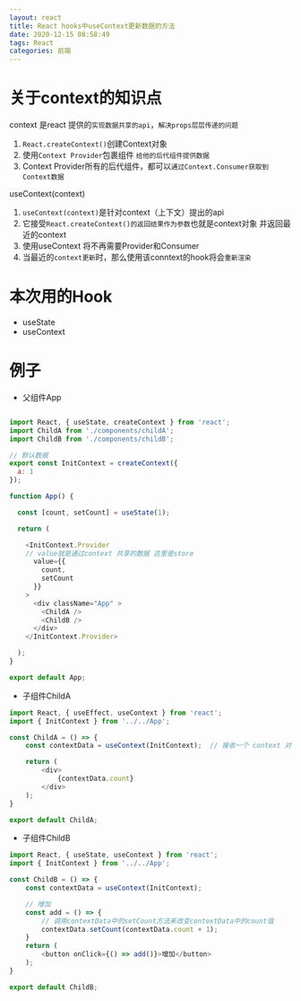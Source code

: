 ```yaml
---
layout: react
title: React hooks中useContext更新数据的方法
date: 2020-12-15 08:58:49
tags: React
categories: 前端
---
```


# 关于context的知识点
context 是react 提供的`实现数据共享的api`，`解决props层层传递的问题`
1. `React.createContext()`创建Context对象
2. 使用`Context Provider`包裹组件 `给他的后代组件提供数据`
3. Context Provider所有的后代组件，都可以`通过Context.Consumer获取到Context数据`

<!-- more -->
useContext(context)

1. `useContext(context)`是针对context（上下文）提出的api
2. 它接受`React.createContext()的返回结果作为参数`也就是context对象 并返回最近的context
3. 使用useContext 将不再需要Provider和Consumer
4. 当最近的`context更新`时，那么使用该conntext的hook将会`重新渲染`

# 本次用的Hook
- useState
- useContext

# 例子
- 父组件App

```js

import React, { useState, createContext } from 'react';
import ChildA from './components/childA';
import ChildB from './components/childB';

// 默认数据
export const InitContext = createContext({
  a: 1
});

function App() {

  const [count, setCount] = useState(1);

  return (

    <InitContext.Provider
    // value就是通过context 共享的数据 这里是store
      value={{  
        count,
        setCount
      }}
    >
      <div className="App" >
        <ChildA />
        <ChildB />
      </div>
    </InitContext.Provider>

  );
}

export default App;

```
- 子组件ChildA

```js
import React, { useEffect, useContext } from 'react';
import { InitContext } from '../../App';

const ChildA = () => {
    const contextData = useContext(InitContext);  // 接收一个 context 对象并返回该 context 的当前值。

    return (
        <div>
            {contextData.count}
        </div>
    );
}

export default ChildA;

```
- 子组件ChildB

```js
import React, { useState, useContext } from 'react';
import { InitContext } from '../../App';

const ChildB = () => {
    const contextData = useContext(InitContext);

    // 增加
    const add = () => {
        // 调用contextData中的setCount方法来改变contextData中的count值
        contextData.setCount(contextData.count + 1);
    }
    return (
        <button onClick={() => add()}>增加</button>
    );
}

export default ChildB;


```

